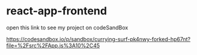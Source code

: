 # react-app-frontend

open this link to see my project on codeSandBox

https://codesandbox.io/p/sandbox/currying-surf-pk4nwy-forked-hp67nt?file=%2Fsrc%2FApp.js%3A10%2C45
